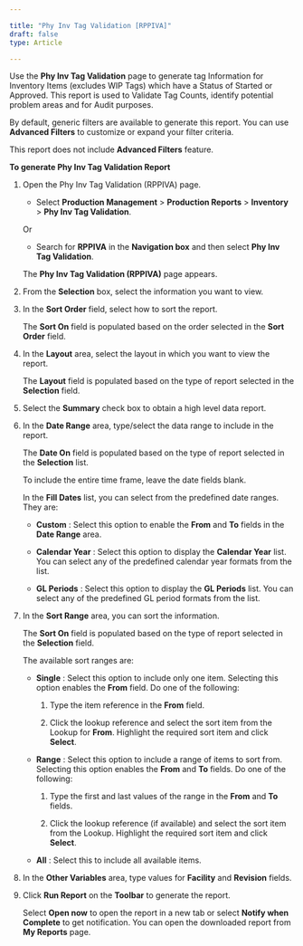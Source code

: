 ```yaml
---

title: "Phy Inv Tag Validation [RPPIVA]"
draft: false
type: Article

---
```


Use the **Phy Inv Tag Validation** page to generate tag Information for Inventory Items (excludes WIP Tags) which have a Status of Started or Approved. This report is used to Validate Tag Counts, identify potential problem areas and for Audit purposes.

By default, generic filters are available to generate this report. You can use **Advanced Filters** to customize or expand your filter criteria.

This report does not include **Advanced Filters** feature.

**To generate Phy Inv Tag Validation Report**

1. Open the Phy Inv Tag Validation (RPPIVA) page.

    - Select **Production Management** > **Production Reports** > **Inventory** > **Phy Inv Tag Validation**.

    Or

    - Search for **RPPIVA** in the **Navigation box** and then select **Phy Inv Tag Validation**.

   The **Phy Inv Tag Validation (RPPIVA)** page appears.

2. From the **Selection** box, select the information you want to view.

3. In the **Sort Order** field, select how to sort the report.

    The **Sort On** field is populated based on the order selected in the **Sort Order** field.

4. In the **Layout** area, select the layout in which you want to view the report.

    The **Layout** field is populated based on the type of report selected in the **Selection** field.

5. Select the **Summary** check box to obtain a high level data report.

6. In the **Date Range** area, type/select the data range to include in the report.

    The **Date On** field is populated based on the type of report selected in the **Selection** list.

    To include the entire time frame, leave the date fields blank.

    In the **Fill Dates** list, you can select from the predefined date ranges. They are:

    - **Custom** : Select this option to enable the **From** and **To** fields in the **Date Range** area.

    - **Calendar Year** : Select this option to display the **Calendar Year** list. You can select any of the predefined calendar year formats from the list.

    - **GL Periods** : Select this option to display the **GL Periods** list. You can select any of the predefined GL period formats from the list.

7. In the **Sort Range** area, you can sort the information.

    The **Sort On** field is populated based on the type of report selected in the **Selection** field.

    The available sort ranges are:

    - **Single** : Select this option to include only one item. Selecting this option enables the **From** field. Do one of the following:

        1. Type the item reference in the **From** field.

        2. Click the lookup reference and select the sort item from the Lookup for **From**. Highlight the required sort item and click **Select**.

    - **Range** : Select this option to include a range of items to sort from. Selecting this option enables the **From** and **To** fields. Do one of the following:

        1. Type the first and last values of the range in the **From** and **To** fields.

        2. Click the lookup reference (if available) and select the sort item from the Lookup. Highlight the required sort item and click **Select**.

    - **All** : Select this to include all available items.

8. In the **Other Variables** area, type values for **Facility** and **Revision** fields.

9. Click **Run Report** on the **Toolbar** to generate the report.

    Select **Open now** to open the report in a new tab or select **Notify when Complete** to get notification. You can open the downloaded report from **My Reports** page.

​